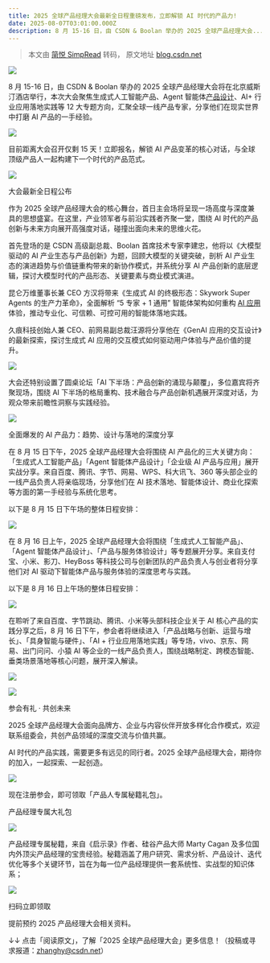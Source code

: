 ```yaml
---
title: 2025 全球产品经理大会最新全日程重磅发布，立即解锁 AI 时代的产品力!
date: 2025-08-07T03:01:00.000Z
description: 8 月 15-16 日，由 CSDN & Boolan 举办的 2025 全球产品经理大会...
---
```

> 本文由 [简悦 SimpRead](http://ksria.com/simpread/) 转码， 原文地址 [blog.csdn.net](https://blog.csdn.net/csdnnews/article/details/149816580?spm=1000.2115.3001.5926)

[![](https://i-blog.csdnimg.cn/img_convert/14e4fc62ba0540c679bc46d813388454.gif)](https://mp.weixin.qq.com/s?__biz=MzkzMDY1NDgyOQ==&mid=2247818308&idx=1&sn=9b813eaa820058bf7129893eb389a274&scene=21#wechat_redirect)

8 月 15-16 日，由 CSDN & Boolan 举办的 2025 全球产品经理大会将在北京威斯汀酒店举行，本次大会聚焦生成式人工智能产品、Agent 智能体[产品设计](https://so.csdn.net/so/search?q=%E4%BA%A7%E5%93%81%E8%AE%BE%E8%AE%A1&spm=1001.2101.3001.7020)、AI+ 行业应用落地实践等 12 大专题方向，汇聚全球一线产品专家，分享他们在现实世界中打磨 AI 产品的一手经验。

![](https://i-blog.csdnimg.cn/img_convert/d89daec8dc9119d329f6295ccf38f12a.jpeg)

目前距离大会召开仅剩 15 天！立即报名，解锁 AI 产品变革的核心对话，与全球顶级产品人一起构建下一个时代的产品范式。

![](https://i-blog.csdnimg.cn/img_convert/1a04bfa3dc9770c389d9f40951280661.png)

大会最新全日程公布

作为 2025 全球产品经理大会的核心舞台，首日主会场将呈现一场高度与深度兼具的思想盛宴。在这里，产业领军者与前沿实践者齐聚一堂，围绕 AI 时代的产品创新与未来方向展开高强度对话，碰撞出面向未来的思维火花。

首先登场的是 CSDN 高级副总裁、Boolan 首席技术专家李建忠，他将以《大模型驱动的 AI 产业生态与产品创新》为题，回顾大模型的关键突破，剖析 AI 产业生态的演进趋势与价值链重构带来的新协作模式，并系统分享 AI 产品创新的底层逻辑，探讨大模型时代的产品形态、关键要素与商业模式演进。

昆仑万维董事长兼 CEO 方汉将带来《生成式 AI 的终极形态：Skywork Super Agents 的生产力革命》，全面解析 “5 专家 + 1 通用” 智能体架构如何重构 [AI 应用](https://so.csdn.net/so/search?q=AI%20%E5%BA%94%E7%94%A8&spm=1001.2101.3001.7020)体验，推动专业化、可信赖、可控可用的智能体落地实践。

久痕科技创始人兼 CEO、前网易副总裁汪源将分享他在《GenAI 应用的交互设计》的最新探索，探讨生成式 AI 应用的交互模式如何驱动用户体验与产品价值的提升。

![](https://i-blog.csdnimg.cn/img_convert/33994caae3fcb46a19b0ff4f715dd461.png)

大会还特别设置了圆桌论坛「AI 下半场：产品创新的涌现与颠覆」，多位嘉宾将齐聚现场，围绕 AI 下半场的格局重构、技术融合与产品创新机遇展开深度对话，为观众带来前瞻性洞察与实践经验。

![](https://i-blog.csdnimg.cn/img_convert/4129a532f20fcd4bd02f991b31e8afe5.png)

全面爆发的 AI 产品力：趋势、设计与落地的深度分享

在 8 月 15 日下午，2025 全球产品经理大会将围绕 AI 产品化的三大关键方向：「生成式人工智能产品」「Agent 智能体产品设计」「企业级 AI 产品与应用」展开实战分享。来自百度、腾讯、字节、网易、WPS、科大讯飞、360 等头部企业的一线产品负责人将亲临现场，分享他们在 AI 技术落地、智能体设计、商业化探索等方面的第一手经验与系统化思考。

以下是 8 月 15 日下午场的整体日程安排：

![](https://i-blog.csdnimg.cn/img_convert/6025d083503f66cc5de286d62e23cf63.png)

在 8 月 16 日上午，2025 全球产品经理大会将围绕「生成式人工智能产品」、「Agent 智能体产品设计」、「产品与服务体验设计」等专题展开分享。来自支付宝、小米、影刀、HeyBoss 等科技公司与创新团队的产品负责人与创业者将分享他们对 AI 驱动下智能体产品与服务体验的深度思考与实践。

以下是 8 月 16 日上午场的整体日程安排：

![](https://i-blog.csdnimg.cn/img_convert/809fc2c6205172872760fbb11315d573.png)

在聆听了来自百度、字节跳动、腾讯、小米等头部科技企业关于 AI 核心产品的实践分享之后，8 月 16 日下午，参会者将继续进入「产品战略与创新、运营与增长」、「具身智能与硬件」、「AI + 行业应用落地实践」等专场，vivo、京东、网易、出门问问、小猿 AI 等企业的一线产品负责人，围绕战略制定、跨模态智能、垂类场景落地等核心问题，展开深入解读。

![](https://i-blog.csdnimg.cn/img_convert/bd26e6942170093d4f603e9432780202.png)

![](https://i-blog.csdnimg.cn/img_convert/37cdeaeba685aa6d2debd851299f1787.png)

参会有礼 · 共创未来

2025 全球产品经理大会面向品牌方、企业与内容伙伴开放多样化合作模式，欢迎联系组委会，共创产品领域的深度交流与价值共赢。

AI 时代的产品实践，需要更多有远见的同行者。2025 全球产品经理大会，期待你的加入，一起探索、一起创造。

![](https://i-blog.csdnimg.cn/img_convert/3b0d0c4877c5bd1de617574bca056ac1.png)

现在注册参会，即可领取「产品人专属秘籍礼包」。

产品经理专属大礼包

![](https://i-blog.csdnimg.cn/img_convert/667bc42ca7a4660300839720a87ce755.jpeg)

产品经理专属秘籍，来自《启示录》作者、硅谷产品大师 Marty Cagan 及多位国内外顶尖产品经理的宝贵经验。秘籍涵盖了用户研究、需求分析、产品设计、迭代优化等多个关键环节，旨在为每一位产品经理提供一套系统性、实战型的知识体系；

![](https://i-blog.csdnimg.cn/img_convert/8bfa544f8e2c40b2d292daa5b750e243.png)

扫码立即领取

提前预约 2025 产品经理大会相关资料。

↓↓ 点击「阅读原文」，了解「2025 全球产品经理大会」更多信息！（投稿或寻求报道：zhanghy@csdn.net）
